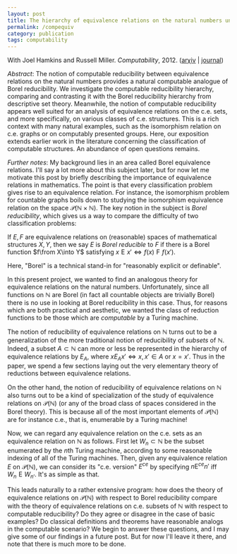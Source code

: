 ```yaml
---
layout: post
title: The hierarchy of equivalence relations on the natural numbers under computable reducibility
permalink: /compequiv
category: publication
tags: computability
---
```


With Joel Hamkins and Russell Miller. *Computability*, 2012.  ([ar&chi;iv](http://arxiv.org/abs/1109.3375) \| [journal](http://dx.doi.org/10.3233/COM-2012-004))<!--more-->

*Abstract*: The notion of computable reducibility between equivalence relations on the natural numbers provides a natural computable analogue of Borel reducibility.  We investigate the computable reducibility hierarchy, comparing and contrasting it with the Borel reducibility hierarchy from descriptive set theory.  Meanwhile, the notion of computable reducibility appears well suited for an analysis of equivalence relations on the c.e. sets, and more specifically, on various classes of c.e. structures.  This is a rich context with many natural examples, such as the isomorphism relation on c.e. graphs or on computably presented groups.  Here, our exposition extends earlier work in the literature concerning the classification of computable structures.  An abundance of open questions remains.

*Further notes*: My background lies in an area called Borel equivalence relations.  I'll say a lot more about this subject later, but for now let me motivate this post by briefly describing the importance of equivalence relations in mathematics.  The point is that every classification problem gives rise to an equivalence relation.  For instance, the isomorphism problem for countable graphs boils down to studying the isomorphism equivalence relation on the space $\mathcal P(\mathbb N\times\mathbb N)$.  The key notion in the subject is *Borel reducibility*, which gives us a way to compare the difficulty of two classification problems:

If $E,F$ are equivalence relations on (reasonable) spaces of mathematical structures $X,Y$, then we say $E$ is *Borel reducible* to $F$ if there is a Borel function $f\from X\into Y$ satisfying $x\mathrel{E}x'\iff f(x)\mathrel{F}f(x')$.

Here, "Borel" is a technical stand-in for "reasonably explicit or definable".

In this present project, we wanted to find an analogous theory for equivalence relations on the natural numbers.  Unfortunately, since all functions on $\mathbb N$ are Borel (in fact all countable objects are trivially Borel) there is no use in looking at Borel reducibility in this case.  Thus, for reasons which are both practical and aesthetic, we wanted the class of reduction functions to be those which are *computable* by a Turing machine.

The notion of reducibility of equivalence relations on $\mathbb N$ turns out to be a generalization of the more traditional notion of reducibility of *subsets* of $\mathbb N$.  Indeed, a subset $A\subset\mathbb N$ can more or less be represented in the hierarchy of equivalence relations by $E_A$, where $x\mathrel{E_A}x'\iff x,x'\in A$ or $x=x'$.  Thus in the paper, we spend a few sections laying out the very elementary theory of reductions between equivalence relations.

On the other hand, the notion of reducibility of equivalence relations on $\mathbb N$ also turns out to be a kind of specialization of the study of equivalence relations on $\mathcal P(\mathbb N)$ (or any of the broad class of spaces considered in the Borel theory).  This is because all of the most important elements of $\mathcal P(\mathbb N)$ are for instance c.e., that is, enumerable by a Turing machine!

Now, we can regard any equivalence relation on the c.e. sets as an equivalence relation on $\mathbb N$ as follows.  First let $W_n\subset\mathbb N$ be the subset enumerated by the $n$th Turing machine, according to some reasonable indexing of all of the Turing machines.  Then, given any equivalence relation $E$ on $\mathcal P(\mathbb N)$, we can consider its "c.e. version" $E^{ce}$ by specifying $n\mathrel{E}^{ce}n'$ iff $W_n\mathrel{E}W_{n'}$.  It's as simple as that.

This leads naturally to a rather extensive program: how does the theory of equivalence relations on $\mathcal P(\mathbb N)$ with respect to Borel reducibility compare with the theory of equivalence relations on c.e. subsets of $\mathbb N$ with respect to computable reducibility?  Do they agree or disagree in the case of basic examples?  Do classical definitions and theorems have reasonable analogs in the computable scenario?  We begin to answer these questions, and I may give some of our findings in a future post.  But for now I'll leave it there, and note that there is much more to be done.
